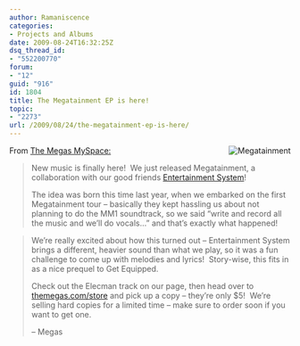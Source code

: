 ```yaml
---
author: Ramaniscence
categories:
- Projects and Albums
date: 2009-08-24T16:32:25Z
dsq_thread_id:
- "552200770"
forum:
- "12"
guid: "916"
id: 1804
title: The Megatainment EP is here!
topic:
- "2273"
url: /2009/08/24/the-megatainment-ep-is-here/
---
```


<img border="0" alt="Megatainment" align="right" src="images/newsMisc/megatainment.png" />From <a href="http://blogs.myspace.com/index.cfm?fuseaction=blog.view&#038;friendId=18966548&#038;blogId=507031149" target="_blank">The Megas MySpace: </a>

> New music is finally here!  We just released Megatainment, a collaboration with our good friends <a href="http://www.myspace.com/entertainmentsystem" target="_blank">Entertainment System</a>!
> 
> The idea was born this time last year, when we embarked on the first Megatainment tour &#8211; basically they kept hassling us about not planning to do the MM1 soundtrack, so we said &#8220;write and record all the music and we&#8217;ll do vocals&#8230;&#8221; and that&#8217;s exactly what happened!

> We&#8217;re really excited about how this turned out &#8211; Entertainment System brings a different, heavier sound than what we play, so it was a fun challenge to come up with melodies and lyrics!  Story-wise, this fits in as a nice prequel to Get Equipped.
> 
> Check out the Elecman track on our page, then head over to <a href="http://themegas.com/store" target="_blank">themegas.com/store</a> and pick up a copy &#8211; they&#8217;re only $5!  We&#8217;re selling hard copies for a limited time &#8211; make sure to order soon if you want to get one.
> 
> &#8211; Megas